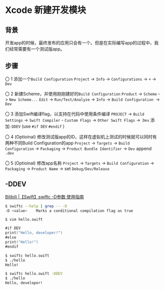 # Xcode 新建开发模块

## 背景

开发app的时候，最终发布的应用只会有一个。但是在实际编写app的过程中，我们经常需要有一个测试版app。

## 步骤

〇 1 添加一个`Build Configuration`
`Project` -> `Info` -> `Configurations` -> `+` -> `Dev`

〇 2 新建Scheme，并使用刚刚建好的`Build Configuration`
`Product` -> `Scheme` -> `New Scheme...`
`Edit` -> `Run/Test/Analyze` -> `Info` -> `Build Configuration `-> `Dev`

〇 3 添加Swift编译flag，以支持在代码中使用条件编译
 `PROJECT` -> `Build Settings` -> `Swift Compiler` - `Custom Flags` -> `Other Swift Flags` ->` Dev` 添加`-DDEV` (use `#if DEV` `#endif` )

〇 4 (Optioinal) 修改测试版app的ID，这样在虚拟机上测试的时候就可以同时有两种不同Build Configuration的app
`Project` -> `Targets` -> `Build Configuration` -> `Packaging` -> `Product Bundle Identifier` -> `Dev` append `.dev`

〇 5 (Optioinal) 修改app名称
`Project` -> `Targets` -> `Build Configuration` -> `Packaging` -> `Product Name` -> set `Debug/Dev/Release`

## -DDEV

[Bilibili |【Swift】swiftc -D参数 使用指南](https://www.bilibili.com/video/BV1Au41197qG)

```sh
$ swiftc --help | grep -- -D
-D <value>    Marks a conditional compilation flag as true
```

```
$ vim hello.swift
```

```swift
#if DEV
print("Hello, developer!")
#else
print("Hello!")
#endif
```

```sh
$ swiftc hello.swift
$ ./hello
Hello!

$ swiftc hello.swift -DDEV
$ ./hello
Hello, developer!
```
